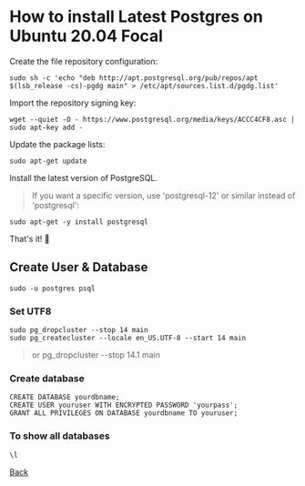# How to install Latest Postgres on Ubuntu 20.04 Focal


Create the file repository configuration:
```
sudo sh -c 'echo "deb http://apt.postgresql.org/pub/repos/apt $(lsb_release -cs)-pgdg main" > /etc/apt/sources.list.d/pgdg.list'
```

Import the repository signing key:
```
wget --quiet -O - https://www.postgresql.org/media/keys/ACCC4CF8.asc | sudo apt-key add -
```

Update the package lists:
```
sudo apt-get update
```

Install the latest version of PostgreSQL.
> If you want a specific version, use 'postgresql-12' or similar instead of 'postgresql':
```
sudo apt-get -y install postgresql
```

That's it! 🎉


## Create User & Database


```
sudo -u postgres psql
```

### Set UTF8

```
sudo pg_dropcluster --stop 14 main
sudo pg_createcluster --locale en_US.UTF-8 --start 14 main
```
> or pg_dropcluster --stop 14.1 main

### Create database
```
CREATE DATABASE yourdbname;
CREATE USER youruser WITH ENCRYPTED PASSWORD 'yourpass';
GRANT ALL PRIVILEGES ON DATABASE yourdbname TO youruser;
```

### To show all databases
```
\l
```


[Back](https://github.com/markxxv/webserver)
